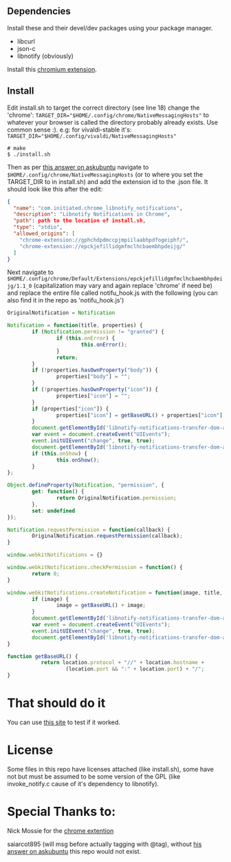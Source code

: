 

Dependencies
------------

Install these and their devel/dev packages using your package manager.

- libcurl
- json-c
- libnotify (obviously)

Install this [chromium extension](https://chrome.google.com/webstore/detail/libnotify-notifications-i/epckjefillidgmfmclhcbaembhpdeijg).

Install
-------

Edit install.sh to target the correct directory (see line 18)
change the 'chrome': `TARGET_DIR="$HOME/.config/chrome/NativeMessagingHosts"`
to whatever your browser is called the directory probably already exists. Use common sense :).
e.g: for vivaldi-stable it's: `TARGET_DIR="$HOME/.config/vivaldi/NativeMessagingHosts"`

```shell
# make
$ ./install.sh
```

Then as per [this answer on askubuntu](https://askubuntu.com/questions/465727/activate-chrome-native-notifications) navigate to `$HOME/.config/chrome/NativeMessagingHosts` (or to where you set the TARGET_DIR to in install.sh) and add the extension id to the .json file. It should look like this after the edit:

```json
{
  "name": "com.initiated.chrome_libnotify_notifications",
  "description": "Libnotify Notifications in Chrome",
  "path": path to the location of install.sh,
  "type": "stdio",
  "allowed_origins": [
    "chrome-extension://gphchdpdmccpjmpiilaabhpdfogeiphf/",
    "chrome-extension://epckjefillidgmfmclhcbaembhpdeijg/"
  ]
}
```

Next navigate to `$HOME/.config/chrome/Default/Extensions/epckjefillidgmfmclhcbaembhpdeijg/1.1_0` (capitalization may vary and again replace 'chrome' if need be) and replace the entire file called notifu_hook.js with the following (you can also find it in the repo as 'notifu_hook.js')

```js
OriginalNotification = Notification

Notification = function(title, properties) {
        if (Notification.permission != "granted") {
                if (this.onError) {
                        this.onError();
                }
                return;
        }
        if (!properties.hasOwnProperty("body")) {
                properties["body"] = "";
        }
        if (!properties.hasOwnProperty("icon")) {
                properties["icon"] = "";
        }
        if (properties["icon"]) {
                properties["icon"] = getBaseURL() + properties["icon"];
        }
        document.getElementById('libnotify-notifications-transfer-dom-area').innerText = JSON.stringify({title:title, body:properties["body"], iconUrl:properties["icon"]});
        var event = document.createEvent("UIEvents");
        event.initUIEvent("change", true, true);
        document.getElementById('libnotify-notifications-transfer-dom-area').dispatchEvent(event);
        if (this.onShow) {
                this.onShow();
        }
};

Object.defineProperty(Notification, "permission", {
        get: function() {
                return OriginalNotification.permission;
        },
        set: undefined
});

Notification.requestPermission = function(callback) {
        OriginalNotification.requestPermission(callback);
}

window.webkitNotifications = {}

window.webkitNotifications.checkPermission = function() {
        return 0;
}

window.webkitNotifications.createNotification = function(image, title, body) {
        if (image) {
                image = getBaseURL() + image;
        }
        document.getElementById('libnotify-notifications-transfer-dom-area').innerText = JSON.stringify({title:title, body:body, iconUrl:image});
        var event = document.createEvent("UIEvents");
        event.initUIEvent("change", true, true);
        document.getElementById('libnotify-notifications-transfer-dom-area').dispatchEvent(event);
}

function getBaseURL() {
           return location.protocol + "//" + location.hostname + 
                   (location.port && ":" + location.port) + "/";
}
```


# That should do it

You can use [this site](https://www.bennish.net/web-notifications.html) to test if it worked.

# License

Some files in this repo have licenses attached (like install.sh), some have not but must be assumed to be some version of the GPL (like invoke_notify.c cause of it's dependency to libnotify).

# Special Thanks to:
Nick Mossie for the [chrome extention](https://chrome.google.com/webstore/detail/libnotify-notifications-i/epckjefillidgmfmclhcbaembhpdeijg)

saiarcot895 (will msg before actually tagging with @tag), without [his answer on askubuntu](https://askubuntu.com/questions/465727/activate-chrome-native-notifications) this repo would not exist.


